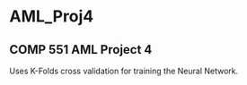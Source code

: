 # AML_Proj4
## COMP 551 AML Project 4

Uses K-Folds cross validation for training the Neural Network.
